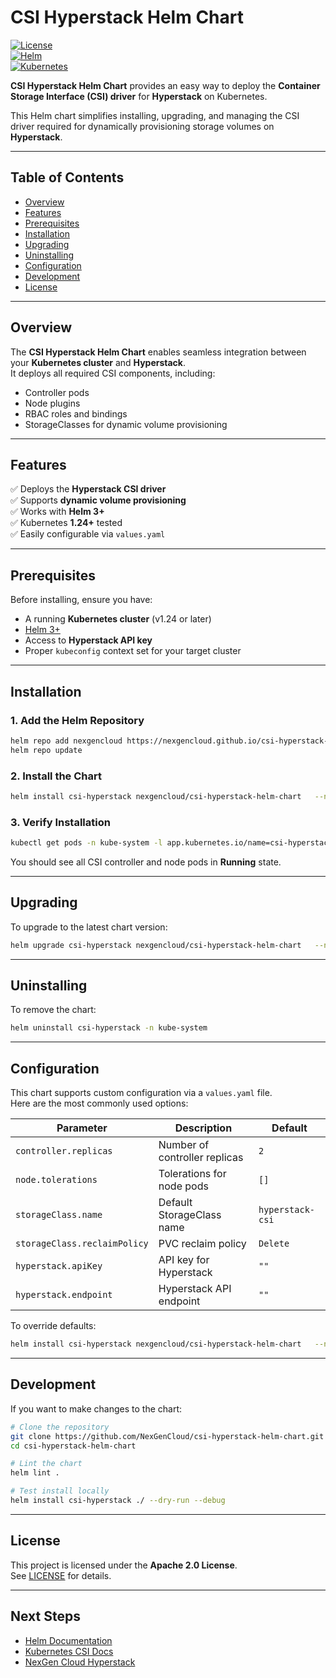 # **CSI Hyperstack Helm Chart**  
[![License](https://img.shields.io/badge/license-Apache%202.0-blue.svg)](LICENSE)  
[![Helm](https://img.shields.io/badge/helm-chart-blue)](https://helm.sh/)  
[![Kubernetes](https://img.shields.io/badge/kubernetes-1.24+-green)](https://kubernetes.io/)

**CSI Hyperstack Helm Chart** provides an easy way to deploy the **Container Storage Interface (CSI) driver** for **Hyperstack** on Kubernetes.  

This Helm chart simplifies installing, upgrading, and managing the CSI driver required for dynamically provisioning storage volumes on **Hyperstack**.

---

## **Table of Contents**
- [Overview](#overview)
- [Features](#features)
- [Prerequisites](#prerequisites)
- [Installation](#installation)
- [Upgrading](#upgrading)
- [Uninstalling](#uninstalling)
- [Configuration](#configuration)
- [Development](#development)
- [License](#license)

---

## **Overview**
The **CSI Hyperstack Helm Chart** enables seamless integration between your **Kubernetes cluster** and **Hyperstack**.  
It deploys all required CSI components, including:
- Controller pods
- Node plugins
- RBAC roles and bindings
- StorageClasses for dynamic volume provisioning

---

## **Features**
✅ Deploys the **Hyperstack CSI driver**  
✅ Supports **dynamic volume provisioning**  
✅ Works with **Helm 3+**  
✅ Kubernetes **1.24+** tested  
✅ Easily configurable via `values.yaml`

---

## **Prerequisites**
Before installing, ensure you have:
- A running **Kubernetes cluster** (v1.24 or later)
- [Helm 3+](https://helm.sh/docs/intro/install/)
- Access to **Hyperstack API key**
- Proper `kubeconfig` context set for your target cluster

---
## **Installation**

### **1. Add the Helm Repository**
```bash
helm repo add nexgencloud https://nexgencloud.github.io/csi-hyperstack-helm-chart
helm repo update
```

### **2. Install the Chart**
```bash
helm install csi-hyperstack nexgencloud/csi-hyperstack-helm-chart   --namespace kube-system   --create-namespace
```

### **3. Verify Installation**
```bash
kubectl get pods -n kube-system -l app.kubernetes.io/name=csi-hyperstack
```

You should see all CSI controller and node pods in **Running** state.

---

## **Upgrading**
To upgrade to the latest chart version:

```bash
helm upgrade csi-hyperstack nexgencloud/csi-hyperstack-helm-chart   --namespace kube-system
```

---

## **Uninstalling**
To remove the chart:

```bash
helm uninstall csi-hyperstack -n kube-system
```

---

## **Configuration**
This chart supports custom configuration via a `values.yaml` file.  
Here are the most commonly used options:

| **Parameter**                 | **Description**                    | **Default**          |
|------------------------------|------------------------------------|----------------------|
| `controller.replicas`       | Number of controller replicas      | `2`                  |
| `node.tolerations`          | Tolerations for node pods          | `[]`                 |
| `storageClass.name`         | Default StorageClass name          | `hyperstack-csi`     |
| `storageClass.reclaimPolicy`| PVC reclaim policy                 | `Delete`             |
| `hyperstack.apiKey`         | API key for Hyperstack            | `""`                 |
| `hyperstack.endpoint`      | Hyperstack API endpoint           | `""`                 |

To override defaults:

```bash
helm install csi-hyperstack nexgencloud/csi-hyperstack-helm-chart   --namespace kube-system   --set hyperstack.apiKey=YOUR_API_KEY   --set hyperstack.endpoint=https://infrahub-api.nexgencloud.com
```

---

## **Development**
If you want to make changes to the chart:

```bash
# Clone the repository
git clone https://github.com/NexGenCloud/csi-hyperstack-helm-chart.git
cd csi-hyperstack-helm-chart

# Lint the chart
helm lint .

# Test install locally
helm install csi-hyperstack ./ --dry-run --debug
```

---

## **License**
This project is licensed under the **Apache 2.0 License**.  
See [LICENSE](LICENSE) for details.

---

## **Next Steps**
- [Helm Documentation](https://helm.sh/docs/)
- [Kubernetes CSI Docs](https://kubernetes-csi.github.io/docs/)
- [NexGen Cloud Hyperstack](https://nexgencloud.com)
